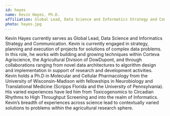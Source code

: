 ```yaml
---
id: hayes
name: Kevin Hayes, Ph.D.
affiliation: Global Lead, Data Science and Informatics Strategy and Communication at Corteva Agriscience, the Agricultural Division of DowDupont
photo: hayes.jpg
...
```


Kevin Hayes currently serves as Global Lead, Data Science and Informatics
Strategy and Communication. Kevin is currently engaged in strategy, planning
and execution of projects for solutions of complex data problems. In this role,
he works with building and growing techniques within Corteva Agriscience, the
Agricultural Division of DowDupont, and through collaborations ranging from
novel data architectures to algorithm design and implementation in support of
research and development activities. Kevin holds a Ph\.D in Molecular and
Cellular Pharmacology from the University of Wisconsin-Madison with fellowships
in Neurobiology and Translational Medicine (Scripps Florida and the University
of Pennsylvania). His varied experiences have led him from Toxicogenomics to
Circadian Rhythms to High Throughput Screening and into the realm of
Informatics. Kevin’s breadth of experiences across science lead to
contextually varied solutions to problems within the agricultural research
sphere.
